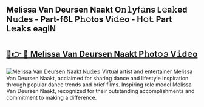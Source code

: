 ## Melissa Van Deursen Naakt O𝚗𝚕yf𝚊ns L𝚎a𝚔ed N𝚞𝚍es - Part-f6L P𝚑𝚘tos Vi𝚍𝚎o - H𝚘𝚝 Part L𝚎a𝚔s eaglN

# <h2><a href="http://kf5nby.oniu.top/?m=Melissa+Van+Deursen+Naakt">🔗👉 🔴 Melissa Van Deursen Naakt P𝚑ot𝚘𝚜 V𝚒d𝚎o</a></h2>

[![Melissa Van Deursen Naakt Nu𝚍e𝚜](https://i.imgur.com/0qMVB7G.gif)](http://kf5nby.oniu.top/?m=Melissa+Van+Deursen+Naakt)
Virtual artist and entertainer Melissa Van Deursen Naakt, acclaimed for sharing dance and lifestyle inspiration through popular dance trends and brief films. Inspiring role model Melissa Van Deursen Naakt, recognized for their outstanding accomplishments and commitment to making a difference.  

